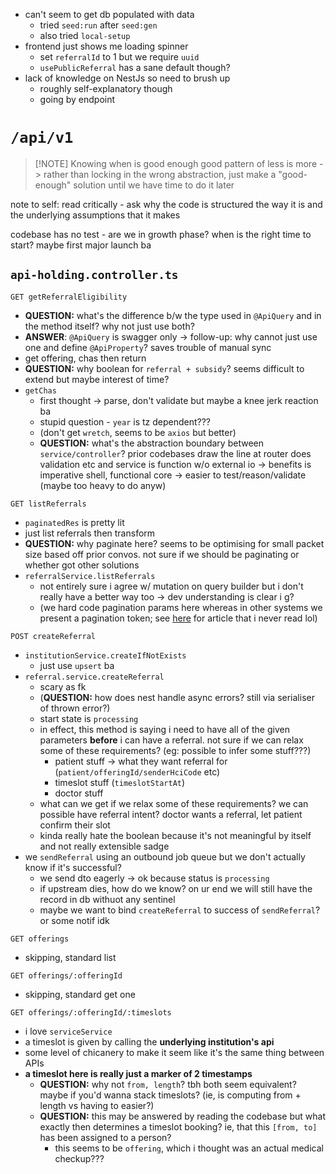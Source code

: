 - can't seem to get db populated with data
	- tried `seed:run` after `seed:gen`
	- also tried `local-setup` 
- frontend just shows me loading spinner
	- set `referralId` to 1 but we require `uuid` 
	- `usePublicReferral` has a sane default though? 
- lack of knowledge on NestJs so need to brush up
	- roughly self-explanatory though
	- going by endpoint

# `/api/v1` 


> [!NOTE] Knowing when is good enough
> good pattern of less is more -> rather than locking in the wrong abstraction, 
> just make a "good-enough" solution until we have time to do it later

note to self: read critically - ask why the code is structured the way it is and the underlying assumptions that it makes

codebase has no test - are we in growth phase? when is the right time to start? maybe first major launch ba 
## `api-holding.controller.ts`

`GET getReferralEligibility` 
- **QUESTION:** what's the difference b/w the type used in `@ApiQuery` and in the method itself? why not just use both?  
- **ANSWER**: `@ApiQuery` is swagger only -> follow-up: why cannot just use one and define `@ApiProperty`? saves trouble of manual sync 
- get offering, chas then return 
- **QUESTION:** why boolean for `referral + subsidy`? seems difficult to extend but maybe interest of time?
- `getChas` 
	- first thought -> parse, don't validate but maybe a knee jerk reaction ba
	- stupid question - `year` is tz dependent???
	- (don't get `wretch`, seems to be `axios` but better)
	- **QUESTION:** what's the abstraction boundary between `service/controller`? prior codebases draw the line at router does validation etc and service is function w/o external io -> benefits is imperative shell, functional core -> easier to test/reason/validate (maybe too heavy to do anyw)

`GET listReferrals` 
- `paginatedRes` is pretty lit 
- just list referrals then transform
- **QUESTION:** why paginate here? seems to be optimising for small packet size based off prior convos. not sure if we should be paginating or whether got other solutions 
- `referralService.listReferrals`
	- not entirely sure i agree w/ mutation on query builder but i don't really have a better way too -> dev understanding is clear i g?
	- (we hard code pagination params here whereas in other systems we present a pagination token; see [here](https://cloud.ibm.com/docs/api-handbook?topic=api-handbook-pagination#token-based-pagination) for article that i never read lol)

`POST createReferral`
- `institutionService.createIfNotExists`
	- just use `upsert` ba
- `referral.service.createReferral`
	- scary as fk
	- (**QUESTION:** how does nest handle async errors? still via serialiser of thrown error?)
	- start state is `processing` 
	- in effect, this method is saying i need to have all of the given parameters **before** i can have a referral. not sure if we can relax some of these requirements? (eg: possible to infer some stuff???)
		- patient stuff -> what they want referral for (`patient/offeringId/senderHciCode` etc)
		- timeslot stuff (`timeslotStartAt`)
		- doctor stuff 
	- what can we get if we relax some of these requirements? we can possible have referral intent? doctor wants a referral, let patient confirm their slot
	- kinda really hate the boolean because it's not meaningful by itself and not really extensible sadge
- we `sendReferral` using an outbound job queue but we don't actually know if it's successful?
	- we send dto eagerly -> ok because status is `processing` 
	- if upstream dies, how do we know? on ur end we will still have the record in db withuot any sentinel 
	- maybe we want to bind `createReferral` to success of `sendReferral`? or some notif idk 

`GET offerings`
- skipping, standard list

`GET offerings/:offeringId`
- skipping, standard get one

`GET offerings/:offeringId/:timeslots`
- i love `serviceService`
- a timeslot is given by calling the **underlying institution's api**
- some level of chicanery to make it seem like it's the same thing between APIs 
- **a timeslot here is really just a marker of 2 timestamps**
	- **QUESTION:** why not `from, length`? tbh both seem equivalent? maybe if you'd wanna stack timeslots? (ie, is computing from + length vs having to easier?)
	- **QUESTION:** this may be answered by reading the codebase but what exactly then determines a timeslot booking? ie, that this `[from, to]` has been assigned to a person?
		- this seems to be `offering`, which i thought was an actual medical checkup???
